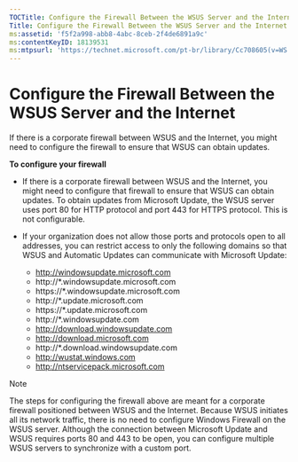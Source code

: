 ```yaml
---
TOCTitle: Configure the Firewall Between the WSUS Server and the Internet
Title: Configure the Firewall Between the WSUS Server and the Internet
ms:assetid: 'f5f2a998-abb8-4abc-8ceb-2f4de6891a9c'
ms:contentKeyID: 18139531
ms:mtpsurl: 'https://technet.microsoft.com/pt-br/library/Cc708605(v=WS.10)'
---
```


Configure the Firewall Between the WSUS Server and the Internet
===============================================================

If there is a corporate firewall between WSUS and the Internet, you might need to configure the firewall to ensure that WSUS can obtain updates.

**To configure your firewall**
-   If there is a corporate firewall between WSUS and the Internet, you might need to configure that firewall to ensure that WSUS can obtain updates. To obtain updates from Microsoft Update, the WSUS server uses port 80 for HTTP protocol and port 443 for HTTPS protocol. This is not configurable.

-   If your organization does not allow those ports and protocols open to all addresses, you can restrict access to only the following domains so that WSUS and Automatic Updates can communicate with Microsoft Update:

    -   http://windowsupdate.microsoft.com
    -   http://\*.windowsupdate.microsoft.com
    -   https://\*.windowsupdate.microsoft.com
    -   http://\*.update.microsoft.com
    -   https://\*.update.microsoft.com
    -   http://\*.windowsupdate.com
    -   http://download.windowsupdate.com
    -   http://download.microsoft.com
    -   http://\*.download.windowsupdate.com
    -   http://wustat.windows.com
    -   http://ntservicepack.microsoft.com

> [!NOTE]  
> The steps for configuring the firewall above are meant for a corporate firewall positioned between WSUS and the Internet. Because WSUS initiates all its network traffic, there is no need to configure Windows Firewall on the WSUS server. Although the connection between Microsoft Update and WSUS requires ports 80 and 443 to be open, you can configure multiple WSUS servers to synchronize with a custom port.